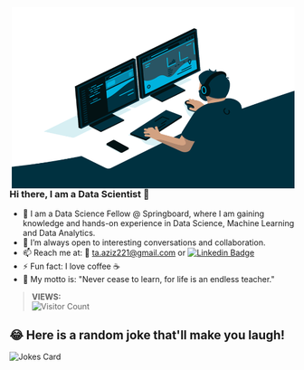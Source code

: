 <img align="right" alt="GIF" src="https://github.com/ttariqaziz/ttariqaziz/blob/main/code.gif?raw=true" width="500" height="320" />


### Hi there, I am a Data Scientist 👋 


- 🔭 I am a Data Science Fellow @ Springboard, where I am gaining knowledge and hands-on experience in Data Science, Machine Learning and Data Analytics.
- 👯 I’m always open to interesting conversations and collaboration.
- 📫 Reach me at: 📧 ta.aziz221@gmail.com or [![Linkedin Badge](https://img.shields.io/badge/-tariq-blue?style=flat&logo=Linkedin&logoColor=white&link=https://www.linkedin.com/in/mtariqaziz/)](https://www.linkedin.com/in/mtariqaziz/)
- ⚡ Fun fact: I love coffee ☕
- 🍹 My motto is: "Never cease to learn, for life is an endless teacher."


>**VIEWS:**          
![Visitor Count](https://profile-counter.glitch.me/{ttariqaziz}/count.svg)

## 😂 Here is a random joke that'll make you laugh!
![Jokes Card](https://readme-jokes.vercel.app/api)
                      
